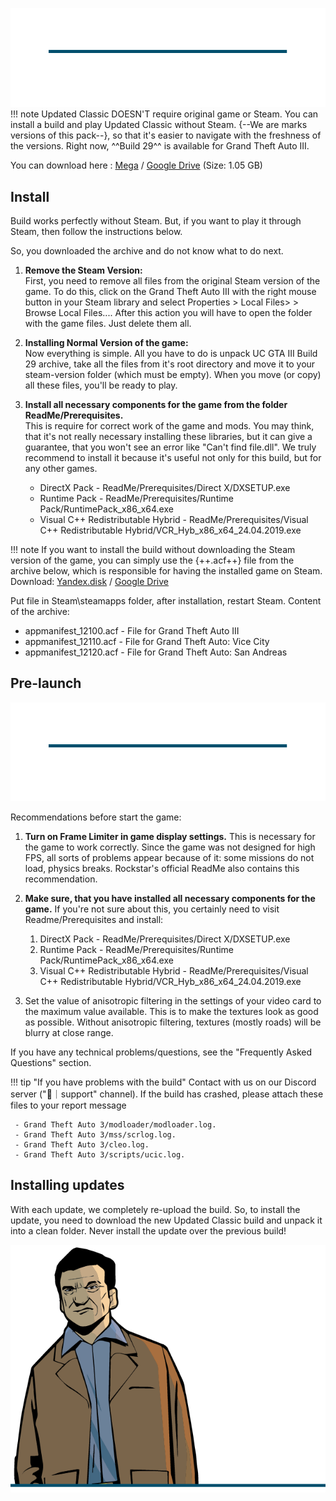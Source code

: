 ![alt](../../assets/gta3/download.png)
!!! note
    Updated Classic DOESN'T require original game or Steam. You can install a build and play Updated Classic without Steam.
{--We are marks versions of this pack--}, so that it's easier to navigate with the freshness of the versions. Right now, ^^Build 29^^ is available for Grand Theft Auto III.

You can download here : [Mega](https://mega.nz/file/LpAXzL7A#0Fkx-YtC-tmJuin8_F2Lw1yZihuu_jkTS2EeXk9keAA) / [Google Drive](https://drive.google.com/file/d/19d5hf1e9GIFHc9q8NFXiI_HLQ4H3IvL0) (Size: 1.05 GB)

## Install
Build works perfectly without Steam. But, if you want to play it through Steam, then follow the instructions below.    

So, you downloaded the archive and do not know what to do next.

1. **Remove the Steam Version:**  
First, you need to remove all files from the original Steam version of the game. To do this, click on the Grand Theft Auto III with the right mouse button in your Steam library and select Properties > Local Files> > Browse Local Files.... After this action you will have to open the folder with the game files. Just delete them all.

2. **Installing Normal Version of the game:**  
Now everything is simple. All you have to do is unpack UC GTA III Build 29 archive, take all the files from it's root directory and move it to your steam-version folder (which must be empty). When you move (or copy) all these files, you'll be ready to play.

3. **Install all necessary components for the game from the folder ReadMe/Prerequisites.**  
This is require for correct work of the game and mods. You may think, that it's not really necessary installing these libraries, but it can give a guarantee, that you won't see an error like "Can't find file.dll". We truly recommend to install it because it's useful not only for this build, but for any other games.

    - DirectX Pack - ReadMe/Prerequisites/Direct X/DXSETUP.exe
    - Runtime Pack - ReadMe/Prerequisites/Runtime Pack/RuntimePack_x86_x64.exe
    - Visual C++ Redistributable Hybrid - ReadMe/Prerequisites/Visual C++ Redistributable Hybrid/VCR_Hyb_x86_x64_24.04.2019.exe

!!! note
    If you want to install the build without downloading the Steam version of the game, you can simply use the {++.acf++} file from the archive below, which is responsible for having the installed game on Steam.
Download:
[Yandex.disk](https://yadi.sk/d/cmUtWcZrMXOWWg) / [Google Drive](https://drive.google.com/file/d/1PIGmoXOuI6EXkFPmktnnszwqQ_oGxwY7)

Put file in Steam\steamapps folder, after installation, restart Steam.
Content of the archive:

- appmanifest_12100.acf - File for Grand Theft Auto III
- appmanifest_12110.acf - File for Grand Theft Auto: Vice City
- appmanifest_12120.acf - File for Grand Theft Auto: San Andreas


## Pre-launch 

![alt](../../assets/gta3/pre-launch.png)

Recommendations before start the game:

1. **Turn on Frame Limiter in game display settings.**
This is necessary for the game to work correctly. Since the game was not designed for high FPS, all sorts of problems appear because of it: some missions do not load, physics breaks.
Rockstar's official ReadMe also contains this recommendation.

2. **Make sure, that you have installed all necessary components for the game.**
If you're not sure about this, you certainly need to visit Readme/Prerequisites and install:
    1. DirectX Pack - ReadMe/Prerequisites/Direct X/DXSETUP.exe
    2. Runtime Pack - ReadMe/Prerequisites/Runtime Pack/RuntimePack_x86_x64.exe
    3. Visual C++ Redistributable Hybrid - ReadMe/Prerequisites/Visual C++ Redistributable Hybrid/VCR_Hyb_x86_x64_24.04.2019.exe

3. Set the value of anisotropic filtering in the settings of your video card to the maximum value available.
This is to make the textures look as good as possible. Without anisotropic filtering, textures (mostly roads) will be blurry at close range.

If you have any technical problems/questions, see the "Frequently Asked Questions" section.

!!! tip "If you have problems with the build" 
    Contact with us on our Discord server ("🔨｜support" channel). If the build has crashed, please attach these files to your report message

     - Grand Theft Auto 3/modloader/modloader.log.
     - Grand Theft Auto 3/mss/scrlog.log.
     - Grand Theft Auto 3/cleo.log.
     - Grand Theft Auto 3/scripts/ucic.log.

## Installing updates
With each update, we completely re-upload the build. So, to install the update, you need to download the new Updated Classic build and unpack it into a clean folder.
Never install the update over the previous build!

![alt](../../assets/gta3/char_0001.png)